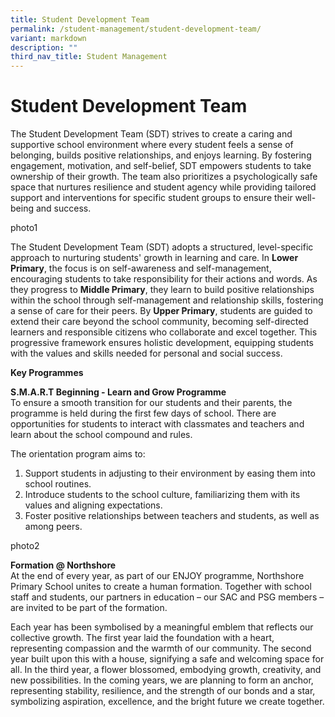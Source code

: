 ```yaml
---
title: Student Development Team
permalink: /student-management/student-development-team/
variant: markdown
description: ""
third_nav_title: Student Management
---
```

# **Student Development Team**

The Student Development Team (SDT) strives to create a caring and supportive school environment where every student feels a sense of belonging, builds positive relationships, and enjoys learning. By fostering engagement, motivation, and self-belief, SDT empowers students to take ownership of their growth. The team also prioritizes a psychologically safe space that nurtures resilience and student agency while providing tailored support and interventions for specific student groups to ensure their well-being and success.  

photo1

The Student Development Team (SDT) adopts a structured, level-specific approach to nurturing students' growth in learning and care. In **Lower Primary**, the focus is on self-awareness and self-management, encouraging students to take responsibility for their actions and words. As they progress to **Middle Primary**, they learn to build positive relationships within the school through self-management and relationship skills, fostering a sense of care for their peers. By **Upper Primary**, students are guided to extend their care beyond the school community, becoming self-directed learners and responsible citizens who collaborate and excel together. This progressive framework ensures holistic development, equipping students with the values and skills needed for personal and social success.  

**Key Programmes**  

**S.M.A.R.T Beginning - Learn and Grow Programme**  
To ensure a smooth transition for our students and their parents, the programme is held during the first few days of school. There are opportunities for students to interact with classmates and teachers and learn about the school compound and rules.  

The orientation program aims to:

1.	Support students in adjusting to their environment by easing them into school routines.  
2.	Introduce students to the school culture, familiarizing them with its values and aligning expectations.  
3.	Foster positive relationships between teachers and students, as well as among peers.  

photo2


**Formation @ Northshore**  
At the end of every year, as part of our ENJOY programme, Northshore Primary School unites to create a human formation. Together with school staff and students, our partners in education – our SAC and PSG members – are invited to be part of the formation.  

Each year has been symbolised by a meaningful emblem that reflects our collective growth.  The first year laid the foundation with a heart, representing compassion and the warmth of our community. The second year built upon this with a house, signifying a safe and welcoming space for all. In the third year, a flower blossomed, embodying growth, creativity, and new possibilities. In the coming years, we are planning to form an anchor, representing stability, resilience, and the strength of our bonds and a star, symbolizing aspiration, excellence, and the bright future we create together.
